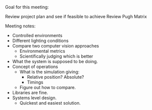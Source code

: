 Goal for this meeting:

Review project plan and see if feasible to achieve
Review Pugh Matrix

Meeting notes:

- Controlled environments
- Different lighting conditions
- Compare two computer vision approaches
  - Environmental metrics   
  - Scientifically judging which is better
- What the system is supposed to be doing.
- Concept of operations
  - What is the simulation giving:
    - Relative position? Absolute?
    - Timings
  - Figure out how to compare.
- Libraries are fine.
- Systems level design.
  - Quickest and easiest solution.